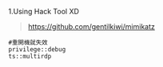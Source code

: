 1.Using Hack Tool XD
> https://github.com/gentilkiwi/mimikatz
```
#重開機就失效
privilege::debug
ts::multirdp
```
